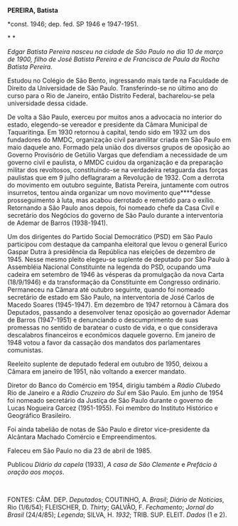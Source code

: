 **PEREIRA, Batista**

\*const. 1946; dep. fed. SP 1946 e 1947-1951.

* *

*Edgar Batista Pereira nasceu na cidade de São Paulo no dia 10 de março
de 1900, filho de José Batista Pereira e de Francisca de Paula da Rocha
Batista Pereira.*

Estudou no Colégio de São Bento, ingressando mais tarde na Faculdade de
Direito da Universidade de São Paulo. Transferindo-se no último ano do
curso para o Rio de Janeiro, então Distrito Federal, bacharelou-se pela
universidade dessa cidade.

De volta a São Paulo, exerceu por muitos anos a advocacia no interior do
estado, elegendo-se vereador e presidente da Câmara Municipal de
Taquaritinga. Em 1930 retornou à capital, tendo sido em 1932 um dos
fundadores do MMDC, organização civil paramilitar criada em São Paulo em
maio daquele ano. Formado pela união dos diversos grupos de oposição ao
Governo Provisório de Getúlio Vargas que defendiam a necessidade de um
governo civil e paulista, o MMDC cuidou da organização e da preparação
militar dos revoltosos, constituindo-se na verdadeira retaguarda das
forças paulistas que em 9 julho deflagraram a Revolução de 1932. Com a
derrota do movimento em outubro seguinte, Batista Pereira, juntamente
com outros insurretos, tentou ainda organizar um novo movimento
que****desse prosseguimento à luta, mas acabou derrotado e remetido para
o exílio. Retornando a São Paulo anos depois, foi nomeado chefe da Casa
Civil e secretário dos Negócios do governo de São Paulo durante a
interventoria de Ademar de Barros (1938-1941).

Um dos dirigentes do Partido Social Democrático (PSD) em São Paulo
participou com destaque da campanha eleitoral que levou o general Eurico
Gaspar Dutra à presidência da República nas eleições de dezembro de
1945. Nesse mesmo pleito elegeu-se suplente de deputado por São Paulo à
Assembléia Nacional Constituinte na legenda do PSD, ocupando uma cadeira
em setembro de 1946 às vésperas da promulgação da nova Carta (18/9/1946)
e da transformação da Constituinte em Congresso ordinário. Permaneceu na
Câmara até outubro seguinte, quando foi nomeado secretário de estado em
São Paulo, na interventoria de José Carlos de Macedo Soares (1945-1947).
Em dezembro de 1947 retornou à Câmara dos Deputados, passando a
desenvolver tenaz oposição ao governador Ademar de Barros (1947-1951) e
denunciando o descumprimento de suas promessas no sentido de baratear o
custo de vida, e o que considerava descalabros financeiros e econômicos
daquele governo. Em janeiro de 1948 votou a favor da cassação dos
mandatos dos parlamentares comunistas.

Reeleito suplente de deputado federal em outubro de 1950, deixou a
Câmara em janeiro de 1951, não voltando a exercer mandato.

Diretor do Banco do Comércio em 1954, dirigiu também a *Rádio Clube*do
Rio de Janeiro e a *Rádio Cruzeiro do Sul* em São Paulo. Em junho de
1954 foi nomeado secretário da Justiça de São Paulo durante o governo de
Lucas Nogueira Garcez (1951-1955). Foi membro do Instituto Histórico e
Geográfico Brasileiro.

Foi ainda tabelião de notas de São Paulo e diretor vice-presidente da
Alcântara Machado Comércio e Empreendimentos.

Faleceu em São Paulo no dia 23 de abril de 1985.

Publicou *Diário da capela* (1933), *A casa de São Clemente* e *Prefácio
à oração aos moços*.

 

FONTES: CÂM. DEP. *Deputados*; COUTINHO, A. *Brasil*; *Diário de
Notícias*, Rio (1/6/54); FLEISCHER, D. *Thirty*; GALVÃO, F.
*Fechamento*; *Jornal do Brasil* (24/4/85); *Legenda*; SILVA, H. *1932*;
TRIB. SUP. ELEIT. *Dados* (1 e 2).

 

